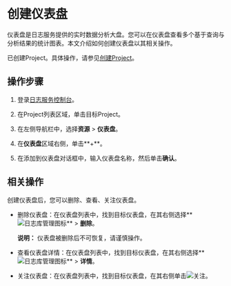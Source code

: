 # 创建仪表盘

仪表盘是日志服务提供的实时数据分析大盘。您可以在仪表盘查看多个基于查询与分析结果的统计图表。本文介绍如何创建仪表盘以其相关操作。

已创建Project。具体操作，请参见[创建Project](/cn.zh-CN/准备工作/管理Project.md)。

## 操作步骤

1.  登录[日志服务控制台](https://sls.console.aliyun.com)。

2.  在Project列表区域，单击目标Project。

3.  在左侧导航栏中，选择**资源** \> **仪表盘**。

4.  在**仪表盘**区域右侧，单击**+**。

5.  在添加到仪表盘对话框中，输入仪表盘名称，然后单击**确认**。


## 相关操作

创建仪表盘后，您可以删除、查看、关注仪表盘。

-   删除仪表盘：在仪表盘列表中，找到目标仪表盘，在其右侧选择**![日志库管理图标](https://static-aliyun-doc.oss-accelerate.aliyuncs.com/assets/img/zh-CN/0095659951/p53157.png)** \> **删除**。

    **说明：** 仪表盘被删除后不可恢复，请谨慎操作。

-   查看仪表盘详情：在仪表盘列表中，找到目标仪表盘，在其右侧选择**![日志库管理图标](https://static-aliyun-doc.oss-accelerate.aliyuncs.com/assets/img/zh-CN/0095659951/p53157.png)** \> **详情**。
-   关注仪表盘：在仪表盘列表中，找到目标仪表盘，在其右侧单击![关注](https://static-aliyun-doc.oss-accelerate.aliyuncs.com/assets/img/zh-CN/0402866951/p111451.png)。

